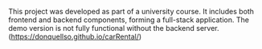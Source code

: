 This project was developed as part of a university course.
It includes both frontend and backend components, forming a full-stack application.
The demo version is not fully functional without the backend server. (https://donquellso.github.io/carRental/)
